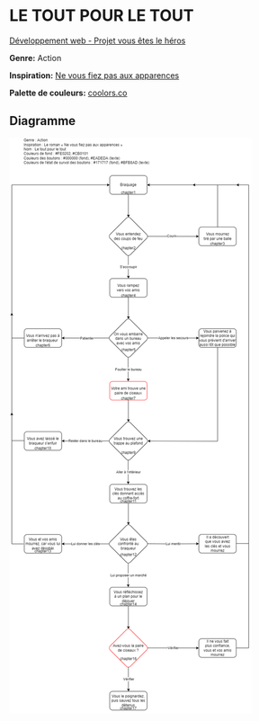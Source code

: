 # LE TOUT POUR LE TOUT
[Développement web - Projet vous êtes le héros](https://smnarnold.com/projets/vous-etes-le-heros)

**Genre:** Action

**Inspiration:** [Ne vous fiez pas aux apparences](https://www.renaud-bray.com/Livres_Produit.aspx?id=3441722&def=Ne+vous+fiez+pas+aux+apparences+%3A+3+ados%2C+2+braqueurs%2C+qui+en+ressortira+vivant+%3F%2CSHARPE%2C+TESS%2C9782897542986)

**Palette de couleurs:** [coolors.co](https://coolors.co/fe0202-cb0101-eadeda-bfb8ad-000000-171717)

## Diagramme

![Image du diagramme](assets/schema.png)
